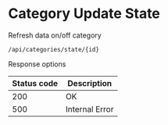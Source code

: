 Category Update State
===================

Refresh data on/off category

```shell title="Method <span class='color-method'>PUT</span>"
/api/categories/state/{id}
```

Response options

| Status code                          | Description    |
|--------------------------------------|----------------|
| <span class='color-200'>200</span>   | OK             |
| <span class='color-error'>500</span> | Internal Error |